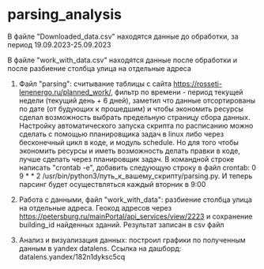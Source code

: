 # parsing_analysis

В файле "Downloaded_data.csv" находятся данные до обработки, за период 19.09.2023-25.09.2023

В файле "work_with_data.csv" находятся данные после обработки и после разбиение столбца улица на отдельные адреса

1) Файл "parsing": считывание таблицы с сайта https://rosseti-lenenergo.ru/planned_work/, фильтр по времени - период текущей недели (текущий день + 6 дней), заметил что данные отсортированы по дате (от будующих к прошедшим) и чтобы экономить ресурсы сделал возможность выбрать предельную страницу  сбора данных. Настройку автоматического запуска скрипта по расписанию можно сделать с помощью планировщика задач в linux либо через бесконечный цикл в коде, и модуль schedule. Но для того чтобы экономить ресурсы и иметь возможность делать правки в коде, лучше сделать через планировщик задач. В командной строке написать "crontab -e", добавить следующую строку в файл crontab: 0 9 * * 2 /usr/bin/python3/путь_к_вашему_скрипту/parsing.py. И теперь парсинг будет осуществляться каждый вторник в 9:00
 
2) Работа с данными, файл "work_with_data": разбиение столбца улица на отдельные адреса. Геокод адресов через https://petersburg.ru/mainPortal/api_services/view/2223 и сохранение building_id найденных зданий. Результат записан в csv файл
     
3) Анализ и визуализация данных: построил графики по полученным данным в yandex datalens. Ссылка на дашборд: datalens.yandex/182n1dyksc5cq

